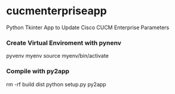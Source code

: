 # cucmenterpriseapp
Python Tkinter App to Update Cisco CUCM Enterprise Parameters

### Create Virtual Enviroment with pynenv
pyvenv myenv
source myenv/bin/activate

### Compile with py2app
rm -rf build dist
python setup.py py2app
